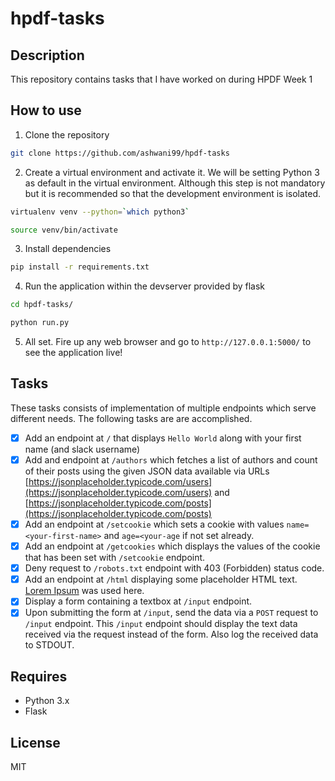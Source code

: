 # hpdf-tasks

## Description
This repository contains tasks that I have worked on during HPDF Week 1

## How to use
1. Clone the repository
```bash
git clone https://github.com/ashwani99/hpdf-tasks
```
2. Create a virtual environment and activate it. We will be setting Python 3 as default in the virtual environment. Although this step is not mandatory but it is recommended so that the development environment is isolated.
```bash
virtualenv venv --python=`which python3`
```
```bash
source venv/bin/activate
```
3. Install dependencies
```bash
pip install -r requirements.txt
```
4. Run the application within the devserver provided by flask
```bash
cd hpdf-tasks/
```
```bash
python run.py
```
5. All set. Fire up any web browser and go to `http://127.0.0.1:5000/` to see the application live!

## Tasks
These tasks consists of implementation of multiple endpoints which serve different needs. The following tasks are are accomplished.
* [x] Add an endpoint at `/` that displays `Hello World` along with your first name (and slack username)
* [x] Add and endpoint at `/authors` which fetches a list of authors and count of their posts using the given JSON data available via URLs [https://jsonplaceholder.typicode.com/users](https://jsonplaceholder.typicode.com/users) and [https://jsonplaceholder.typicode.com/posts](https://jsonplaceholder.typicode.com/posts)  
* [x] Add an endpoint at `/setcookie` which sets a cookie with values `name=<your-first-name>` and `age=<your-age` if not set already.
* [x] Add an endpoint at `/getcookies` which displays the values of the cookie that has been set with `/setcookie` endpoint.
* [x] Deny request to `/robots.txt` endpoint with 403 (Forbidden) status code.
* [x] Add an endpoint at `/html` displaying some placeholder HTML text. [Lorem Ipsum](https://loremipsumgenerator.com/) was used here.
* [x] Display a form containing a textbox at `/input` endpoint.
* [x] Upon submitting the form at `/input`, send the data via a `POST` request to `/input` endpoint. This `/input` endpoint should display the text data received via the request instead of the form. Also log the received data to STDOUT.

## Requires
- Python 3.x
- Flask

## License
MIT
